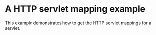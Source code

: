 # A HTTP servlet mapping example

This example demonstrates how to get the HTTP servlet mappings for a servlet.
